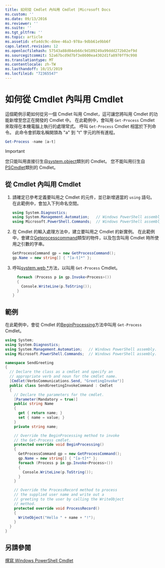 ```yaml
---
title: 如何從 Cmdlet 內叫用 Cmdlet |Microsoft Docs
ms.custom: ''
ms.date: 09/13/2016
ms.reviewer: ''
ms.suite: ''
ms.tgt_pltfrm: ''
ms.topic: article
ms.assetid: efa4dc9c-ddee-46a3-978a-9dbb61e9bb6f
caps.latest.revision: 12
ms.openlocfilehash: 57543a88d04eb66c9d109249a99ddd272b02ef9d
ms.sourcegitcommit: 52a67bcd9d7bf3e8600ea4302d1fa8970ff9c998
ms.translationtype: MT
ms.contentlocale: zh-TW
ms.lasthandoff: 10/15/2019
ms.locfileid: "72365547"
---
```

# <a name="how-to-invoke-a-cmdlet-from-within-a-cmdlet"></a>如何從 Cmdlet 內叫用 Cmdlet

這個範例示範如何從另一個 Cmdlet 叫用 Cmdlet，這可讓您將叫用 Cmdlet 的功能新增至您正在開發的 Cmdlet 中。 在此範例中，會叫用 `Get-Process` Cmdlet 來取得在本機電腦上執行的處理常式。 呼叫 `Get-Process` Cmdlet 相當於下列命令。 此命令會抓取名稱開頭為 "a" 到 "t" 字元的所有進程。

```powershell
Get-Process -name [a-t]
```

> [!IMPORTANT]
> 您只能叫用直接衍生自[system.object](/dotnet/api/System.Management.Automation.Cmdlet)類別的 Cmdlet。 您不能叫用衍生自[PSCmdlet](/dotnet/api/System.Management.Automation.PSCmdlet)類別的 Cmdlet。

## <a name="to-invoke-a-cmdlet-from-within-a-cmdlet"></a>從 Cmdlet 內叫用 Cmdlet

1. 請確定已參考定義要叫用之 Cmdlet 的元件，並已新增適當的 `using` 語句。 在此範例中，會加入下列命名空間。

    ```csharp
    using System.Diagnostics;
    using System.Management.Automation;   // Windows PowerShell assembly.
    using Microsoft.PowerShell.Commands;  // Windows PowerShell assembly.
    ```

2. 在 Cmdlet 的輸入處理方法中，建立要叫用之 Cmdlet 的新實例。 在此範例中，會建立[Getprocesscommand](/dotnet/api/Microsoft.PowerShell.Commands.GetProcessCommand)類型的物件，以及包含叫用 Cmdlet 時所使用之引數的字串。

    ```csharp
    GetProcessCommand gp = new GetProcessCommand();
    gp.Name = new string[] { "[a-t]*" };
    ```

3. 呼叫[system.web *](/dotnet/api/System.Management.Automation.Cmdlet.Invoke)方法，以叫用 `Get-Process` Cmdlet。

    ```csharp
      foreach (Process p in gp.Invoke<Process>())
      {
        Console.WriteLine(p.ToString());
      }
    }
    ```

## <a name="example"></a>範例

在此範例中，會從 Cmdlet 的[BeginProcessing](/dotnet/api/System.Management.Automation.Cmdlet.BeginProcessing)方法中叫用 `Get-Process` Cmdlet。

```csharp
using System;
using System.Diagnostics;
using System.Management.Automation;   // Windows PowerShell assembly.
using Microsoft.PowerShell.Commands;  // Windows PowerShell assembly.

namespace SendGreeting
{
  // Declare the class as a cmdlet and specify an
  // appropriate verb and noun for the cmdlet name.
  [Cmdlet(VerbsCommunications.Send, "GreetingInvoke")]
  public class SendGreetingInvokeCommand : Cmdlet
  {
    // Declare the parameters for the cmdlet.
    [Parameter(Mandatory = true)]
    public string Name
    {
      get { return name; }
      set { name = value; }
    }
    private string name;

    // Override the BeginProcessing method to invoke
    // the Get-Process cmdlet.
    protected override void BeginProcessing()
    {
      GetProcessCommand gp = new GetProcessCommand();
      gp.Name = new string[] { "[a-t]*" };
      foreach (Process p in gp.Invoke<Process>())
      {
        Console.WriteLine(p.ToString());
      }
    }

    // Override the ProcessRecord method to process
    // the supplied user name and write out a
    // greeting to the user by calling the WriteObject
    // method.
    protected override void ProcessRecord()
    {
      WriteObject("Hello " + name + "!");
    }
  }
}
```

## <a name="see-also"></a>另請參閱

[撰寫 Windows PowerShell Cmdlet](./writing-a-windows-powershell-cmdlet.md)
